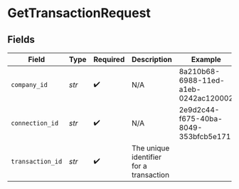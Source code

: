 # GetTransactionRequest


## Fields

| Field                                   | Type                                    | Required                                | Description                             | Example                                 |
| --------------------------------------- | --------------------------------------- | --------------------------------------- | --------------------------------------- | --------------------------------------- |
| `company_id`                            | *str*                                   | :heavy_check_mark:                      | N/A                                     | 8a210b68-6988-11ed-a1eb-0242ac120002    |
| `connection_id`                         | *str*                                   | :heavy_check_mark:                      | N/A                                     | 2e9d2c44-f675-40ba-8049-353bfcb5e171    |
| `transaction_id`                        | *str*                                   | :heavy_check_mark:                      | The unique identifier for a transaction |                                         |